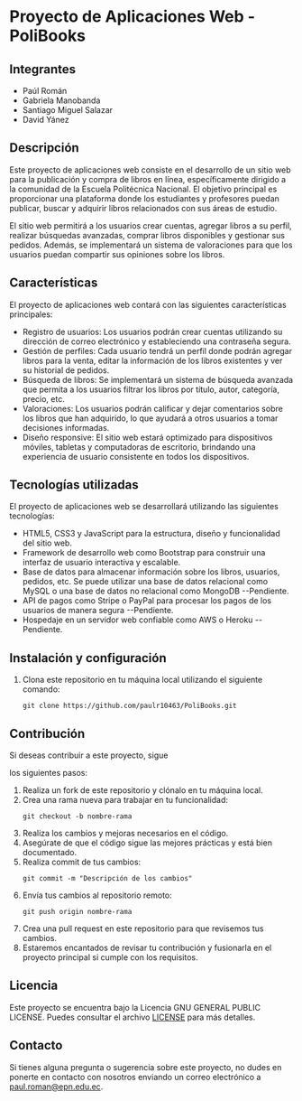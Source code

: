 # Proyecto de Aplicaciones Web - PoliBooks

## Integrantes
- Paúl Román
- Gabriela Manobanda
- Santiago Miguel Salazar
- David Yánez

## Descripción
Este proyecto de aplicaciones web consiste en el desarrollo de un sitio web para la publicación y compra de libros en línea, específicamente dirigido a la comunidad de la Escuela Politécnica Nacional. El objetivo principal es proporcionar una plataforma donde los estudiantes y profesores puedan publicar, buscar y adquirir libros relacionados con sus áreas de estudio.

El sitio web permitirá a los usuarios crear cuentas, agregar libros a su perfil, realizar búsquedas avanzadas, comprar libros disponibles y gestionar sus pedidos. Además, se implementará un sistema de valoraciones para que los usuarios puedan compartir sus opiniones sobre los libros.

## Características
El proyecto de aplicaciones web contará con las siguientes características principales:

- Registro de usuarios: Los usuarios podrán crear cuentas utilizando su dirección de correo electrónico y estableciendo una contraseña segura.
- Gestión de perfiles: Cada usuario tendrá un perfil donde podrán agregar libros para la venta, editar la información de los libros existentes y ver su historial de pedidos.
- Búsqueda de libros: Se implementará un sistema de búsqueda avanzada que permita a los usuarios filtrar los libros por título, autor, categoría, precio, etc.
- Valoraciones: Los usuarios podrán calificar y dejar comentarios sobre los libros que han adquirido, lo que ayudará a otros usuarios a tomar decisiones informadas.
- Diseño responsive: El sitio web estará optimizado para dispositivos móviles, tabletas y computadoras de escritorio, brindando una experiencia de usuario consistente en todos los dispositivos.

## Tecnologías utilizadas
El proyecto de aplicaciones web se desarrollará utilizando las siguientes tecnologías:

- HTML5, CSS3 y JavaScript para la estructura, diseño y funcionalidad del sitio web.
- Framework de desarrollo web como Bootstrap para construir una interfaz de usuario interactiva y escalable.
- Base de datos para almacenar información sobre los libros, usuarios, pedidos, etc. Se puede utilizar una base de datos relacional como MySQL o una base de datos no relacional como MongoDB --Pendiente.
- API de pagos como Stripe o PayPal para procesar los pagos de los usuarios de manera segura --Pendiente.
- Hospedaje en un servidor web confiable como AWS o Heroku --Pendiente.

## Instalación y configuración
1. Clona este repositorio en tu máquina local utilizando el siguiente comando:
   ``` 
   git clone https://github.com/paulr10463/PoliBooks.git 
   ```




## Contribución
Si deseas contribuir a este proyecto, sigue

los siguientes pasos:

1. Realiza un fork de este repositorio y clónalo en tu máquina local.
2. Crea una rama nueva para trabajar en tu funcionalidad:
   ```
   git checkout -b nombre-rama
   ```
3. Realiza los cambios y mejoras necesarios en el código.
4. Asegúrate de que el código sigue las mejores prácticas y está bien documentado.
5. Realiza commit de tus cambios:
   ```
   git commit -m "Descripción de los cambios"
   ```
6. Envía tus cambios al repositorio remoto:
   ```
   git push origin nombre-rama
   ```
7. Crea una pull request en este repositorio para que revisemos tus cambios.
8. Estaremos encantados de revisar tu contribución y fusionarla en el proyecto principal si cumple con los requisitos.

## Licencia
Este proyecto se encuentra bajo la Licencia GNU GENERAL PUBLIC LICENSE. Puedes consultar el archivo [LICENSE](./LICENSE) para más detalles.

## Contacto
Si tienes alguna pregunta o sugerencia sobre este proyecto, no dudes en ponerte en contacto con nosotros enviando un correo electrónico a [paul.roman@epn.edu.ec](mailto:paul.roman@epn.edu.ec).
